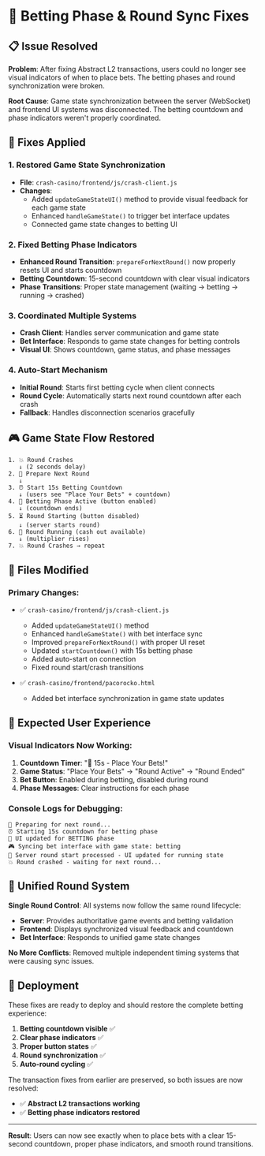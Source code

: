 # 🎰 Betting Phase & Round Sync Fixes

## 📋 **Issue Resolved**

**Problem**: After fixing Abstract L2 transactions, users could no longer see visual indicators of when to place bets. The betting phases and round synchronization were broken.

**Root Cause**: Game state synchronization between the server (WebSocket) and frontend UI systems was disconnected. The betting countdown and phase indicators weren't properly coordinated.

## 🔧 **Fixes Applied**

### 1. **Restored Game State Synchronization**
- **File**: `crash-casino/frontend/js/crash-client.js`
- **Changes**: 
  - Added `updateGameStateUI()` method to provide visual feedback for each game state
  - Enhanced `handleGameState()` to trigger bet interface updates
  - Connected game state changes to betting UI

### 2. **Fixed Betting Phase Indicators**
- **Enhanced Round Transition**: `prepareForNextRound()` now properly resets UI and starts countdown
- **Betting Countdown**: 15-second countdown with clear visual indicators
- **Phase Transitions**: Proper state management (waiting → betting → running → crashed)

### 3. **Coordinated Multiple Systems**
- **Crash Client**: Handles server communication and game state
- **Bet Interface**: Responds to game state changes for betting controls
- **Visual UI**: Shows countdown, game status, and phase messages

### 4. **Auto-Start Mechanism**
- **Initial Round**: Starts first betting cycle when client connects
- **Round Cycle**: Automatically starts next round countdown after each crash
- **Fallback**: Handles disconnection scenarios gracefully

## 🎮 **Game State Flow Restored**

```
1. 💥 Round Crashes
   ↓ (2 seconds delay)
2. 🔄 Prepare Next Round 
   ↓
3. ⏰ Start 15s Betting Countdown
   ↓ (users see "Place Your Bets" + countdown)
4. 🎯 Betting Phase Active (button enabled)
   ↓ (countdown ends)
5. ⏳ Round Starting (button disabled)
   ↓ (server starts round)
6. 🚀 Round Running (cash out available)
   ↓ (multiplier rises)
7. 💥 Round Crashes → repeat
```

## 📁 **Files Modified**

### Primary Changes:
- ✅ `crash-casino/frontend/js/crash-client.js`
  - Added `updateGameStateUI()` method
  - Enhanced `handleGameState()` with bet interface sync
  - Improved `prepareForNextRound()` with proper UI reset
  - Updated `startCountdown()` with 15s betting phase
  - Added auto-start on connection
  - Fixed round start/crash transitions

- ✅ `crash-casino/frontend/pacorocko.html` 
  - Added bet interface synchronization in game state updates

## 🎯 **Expected User Experience**

### **Visual Indicators Now Working:**
1. **Countdown Timer**: "🎰 15s - Place Your Bets!" 
2. **Game Status**: "Place Your Bets" → "Round Active" → "Round Ended"
3. **Bet Button**: Enabled during betting, disabled during round
4. **Phase Messages**: Clear instructions for each phase

### **Console Logs for Debugging:**
```
🔄 Preparing for next round...
⏰ Starting 15s countdown for betting phase
🎯 UI updated for BETTING phase
🎮 Syncing bet interface with game state: betting
🚀 Server round start processed - UI updated for running state
💥 Round crashed - waiting for next round...
```

## 🔄 **Unified Round System**

**Single Round Control**: All systems now follow the same round lifecycle:
- **Server**: Provides authoritative game events and betting validation
- **Frontend**: Displays synchronized visual feedback and countdown
- **Bet Interface**: Responds to unified game state changes

**No More Conflicts**: Removed multiple independent timing systems that were causing sync issues.

## 🚀 **Deployment**

These fixes are ready to deploy and should restore the complete betting experience:

1. **Betting countdown visible** ✅
2. **Clear phase indicators** ✅  
3. **Proper button states** ✅
4. **Round synchronization** ✅
5. **Auto-round cycling** ✅

The transaction fixes from earlier are preserved, so both issues are now resolved:
- ✅ **Abstract L2 transactions working**
- ✅ **Betting phase indicators restored**

---

**Result**: Users can now see exactly when to place bets with a clear 15-second countdown, proper phase indicators, and smooth round transitions.
